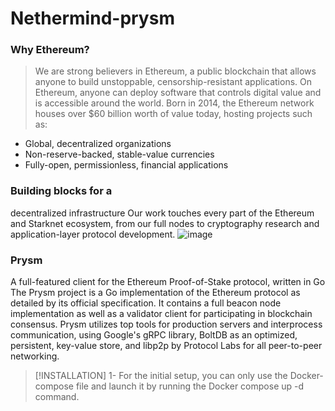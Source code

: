 # Nethermind-prysm



### Why Ethereum?
> We are strong believers in Ethereum, a public blockchain that allows anyone to build unstoppable, censorship-resistant applications. On Ethereum, anyone can deploy software that controls digital value and is accessible around the world. Born in 2014, the Ethereum network houses over $60 billion worth of value today, hosting projects such as:

* Global, decentralized organizations
* Non-reserve-backed, stable-value currencies
* Fully-open, permissionless, financial applications



### Building blocks for a
decentralized infrastructure
Our work touches every part of the Ethereum and Starknet ecosystem, from our full nodes to cryptography research and application-layer protocol development.
![image](https://github.com/imanabr77/Nethermind-prysm/assets/92488673/c648ebd8-0409-464e-b9af-1975bedfceb3)




### Prysm
A full-featured client for the Ethereum Proof-of-Stake protocol, written in Go
The Prysm project is a Go implementation of the Ethereum protocol as detailed by its official specification. It contains a full beacon node implementation as well as a validator client for participating in blockchain consensus. Prysm utilizes top tools for production servers and interprocess communication, using Google's gRPC library, BoltDB as an optimized, persistent, key-value store, and libp2p by Protocol Labs for all peer-to-peer networking.


> [!INSTALLATION]
> 1- For the initial setup, you can only use the Docker-compose file and launch it by running the Docker compose up -d command.
> 
